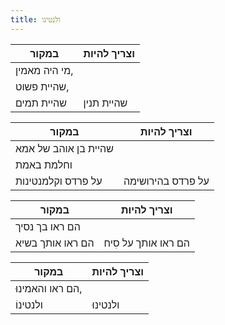 ```yaml
---
title: ולנטינו
---
```


| במקור                     | וצריך להיות            |
|---------------------------|------------------------|
| מי היה מאמין,             |                        |
| שהיית פשוט,               |                        |
| שהיית תמים                | שהיית תנין             |

| במקור                     | וצריך להיות            |
|---------------------------|------------------------|
| שהיית בן אוהב של אמא      |                        |
| וחלמת באמת                |                        |
| על פרדס וקלמנטינות        | על פרדס בהירושימה      |

| במקור                     | וצריך להיות            |
|---------------------------|------------------------|
| הם ראו בך נסיך            |                        |
| הם ראו אותך בשיא          | הם ראו אותך על סִיח     |

| במקור                     | וצריך להיות            |
|---------------------------|------------------------|
| הם ראו והאמינוּ,           |                        |
| ולנטינוֹ                   | ולנטינוּ                |
